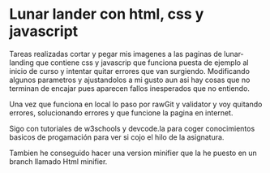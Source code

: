 # Lunar lander con html, css y javascript

Tareas realizadas cortar y pegar mis imagenes a las paginas de lunar-landing que contiene css y javascrip que funciona puesta de ejemplo al inicio de curso y intentar quitar errores que van surgiendo. Modificando algunos parametros y ajustandolos a mi gusto aun asi hay cosas que no terminan de encajar pues aparecen fallos inesperados que no entiendo.

Una vez que funciona en local lo paso por rawGit y validator y voy quitando errores, solucionando errores y que funcione la pagina en internet. 

Sigo con tutoriales de w3schools y devcode.la para coger conocimientos basicos de progamación para ver si cojo el hilo de la asignatura.

Tambien he conseguido hacer una version minifier que la he puesto en un branch llamado Html minifier.
